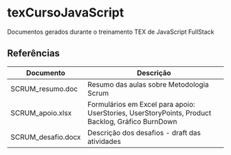 # texCursoJavaScript
Documentos gerados durante o treinamento TEX de JavaScript FullStack

## Referências

Documento            | Descrição
-------------------- | ------------------------------------------------
SCRUM_resumo.doc     | Resumo das aulas sobre Metodologia Scrum
SCRUM_apoio.xlsx     | Formulários em Excel para apoio: UserStories, UserStoryPoints, Product Backlog, Gráfico BurnDown
SCRUM_desafio.docx   | Descrição dos desafios - draft das atividades
